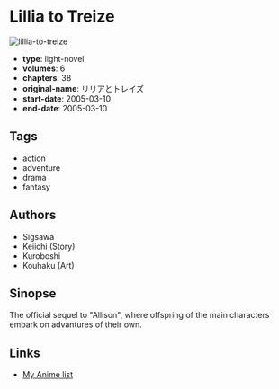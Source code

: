 # Lillia to Treize

![lillia-to-treize](https://cdn.myanimelist.net/images/manga/4/64127.jpg)

-   **type**: light-novel
-   **volumes**: 6
-   **chapters**: 38
-   **original-name**: リリアとトレイズ
-   **start-date**: 2005-03-10
-   **end-date**: 2005-03-10

## Tags

-   action
-   adventure
-   drama
-   fantasy

## Authors

-   Sigsawa
-   Keiichi (Story)
-   Kuroboshi
-   Kouhaku (Art)

## Sinopse

The official sequel to "Allison", where offspring of the main characters embark on advantures of their own.

## Links

-   [My Anime list](https://myanimelist.net/manga/7091/Lillia_to_Treize)

